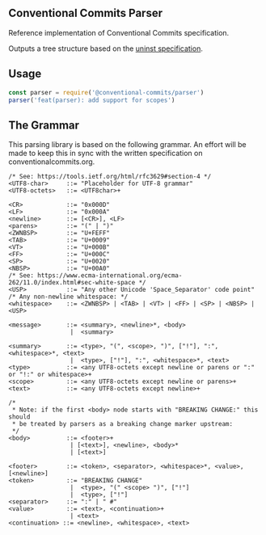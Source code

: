 ## Conventional Commits Parser

Reference implementation of Conventional Commits specification.

Outputs a tree structure based on the
[uninst specification](https://github.com/syntax-tree/unist).

## Usage

```js
const parser = require('@conventional-commits/parser')
parser('feat(parser): add support for scopes')
```

## The Grammar

This parsing library is based on the following grammar. An effort will be made
to keep this in sync with the written specification on conventionalcommits.org.

```ebnf
/* See: https://tools.ietf.org/html/rfc3629#section-4 */
<UTF8-char>     ::= "Placeholder for UTF-8 grammar"
<UTF8-octets>   ::= <UTF8char>+

<CR>            ::= "0x000D"
<LF>            ::= "0x000A"
<newline>       ::= [<CR>], <LF>
<parens>        ::= "(" | ")"
<ZWNBSP>        ::= "U+FEFF"
<TAB>           ::= "U+0009"
<VT>            ::= "U+000B"
<FF>            ::= "U+000C"
<SP>            ::= "U+0020"
<NBSP>          ::= "U+00A0"
/* See: https://www.ecma-international.org/ecma-262/11.0/index.html#sec-white-space */
<USP>           ::= "Any other Unicode 'Space_Separator' code point"
/* Any non-newline whitespace: */
<whitespace>    ::= <ZWNBSP> | <TAB> | <VT> | <FF> | <SP> | <NBSP> | <USP>

<message>       ::= <summary>, <newline>*, <body>
                 |  <summary>

<summary>       ::= <type>, "(", <scope>, ")", ["!"], ":", <whitespace>*, <text>
                 |  <type>, ["!"], ":", <whitespace>*, <text>
<type>          ::= <any UTF8-octets except newline or parens or ":" or "!:" or whitespace>+
<scope>         ::= <any UTF8-octets except newline or parens>+
<text>          ::= <any UTF8-octets except newline>+

/*
 * Note: if the first <body> node starts with "BREAKING CHANGE:" this should
 * be treated by parsers as a breaking change marker upstream:
 */
<body>          ::= <footer>+
                 | [<text>], <newline>, <body>*
                 | [<text>]

<footer>        ::= <token>, <separator>, <whitespace>*, <value>, [<newline>]
<token>         ::= "BREAKING CHANGE"
                 |  <type>, "(" <scope> ")", ["!"]
                 |  <type>, ["!"]
<separator>     ::= ":" | " #"
<value>         ::= <text>, <continuation>+
                 | <text>
<continuation> ::= <newline>, <whitespace>, <text>
```
